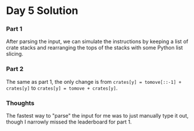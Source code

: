 # Day 5 Solution

### Part 1

After parsing the input, we can simulate the instructions by keeping a list of crate stacks and rearranging the tops of the stacks with some Python list slicing.

### Part 2

The same as part 1, the only change is from `crates[y] = tomove[::-1] + crates[y]` to `crates[y] = tomove + crates[y]`.


### Thoughts

The fastest way to "parse" the input for me was to just manually type it out, though I narrowly missed the leaderboard for part 1. 